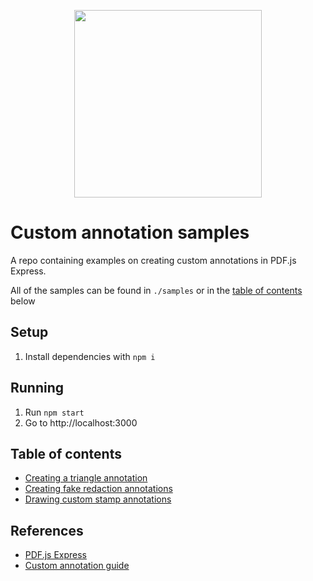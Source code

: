 <p align="center">
  <img width="300"  src="https://pdfjs.express/static/img/logo/PDFJS_EXPRESS/217x42px.svg">
</p>

# Custom annotation samples

A repo containing examples on creating custom annotations in PDF.js Express.

All of the samples can be found in `./samples` or in the [table of contents](#table-of-contents) below

## Setup

1) Install dependencies with `npm i`

## Running

1) Run `npm start`
2) Go to http://localhost:3000

## Table of contents

- [Creating a triangle annotation](./samples/triangle-annotation)
- [Creating fake redaction annotations](./samples/fake-redaction-annotation)
- [Drawing custom stamp annotations](./samples/custom-text-stamp)

## References

- [PDF.js Express](https://pdfjs.express)
- [Custom annotation guide](https://pdfjs.express/documentation/annotation/custom-annotations)